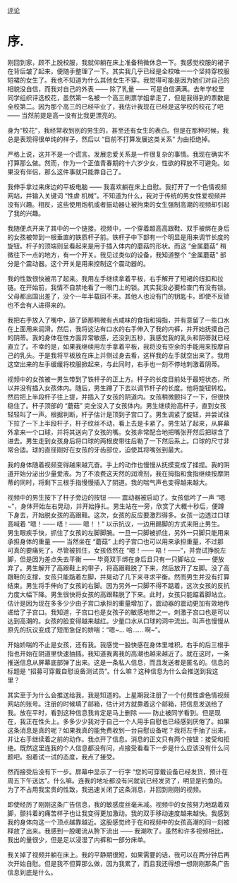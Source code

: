 [评论](https://github.com/SCLeoX/Wearable-Technology/issues/7)

# 序.
刚回到家，顾不上脱校服，我就仰躺在床上准备稍微休息一下。我感觉校服的裙子在背后皱了起来，便随手整理了一下。其实我几乎已经是全校唯一一个坚持穿校服短裙的女生了。我也不知道为什么其他女生不穿。我觉得可能是因为她们对自己的相貌没自信，而我对自己的外表 —— 除了乳量 —— 可是自信满满。去年学校里同学组织评选校花，虽然第一名被一个高三刷票学姐拿走了，但是我得到的票数是全校第二。因为那个高三的已经毕业了，我估计我现在已经是这学校的校花了吧 —— 当然前提是高一没有比我更漂亮的。

身为“校花”，我经常收到别的男生的，甚至还有女生的表白。但是在那种时候，我总是表现得很单纯的样子，然后以 “目前不打算发展这类关系” 为由拒绝掉。

严格上说，这并不是一个谎言。发展恋爱关系是一件很复杂的事情。我现在确实不打算那么做。然而，作为一个正值青春期的十六岁少女，性欲的释放不可避免。如果没有伴侣，那么这件事就只能靠自己了。

我伸手拿过来床边的平板电脑 —— 我喜欢躺在床上自慰。我打开了一个色情视频网站，并输入关键词 “性虐 机械”。不知道为什么，我对于传统的男女性爱视频并没有兴趣。相反，这些使用炮机或者振动器让被拘束的女生强制高潮的视频却引起了我的兴趣。

我随便点开来了其中的一个链接。视频中，一个穿着超高高跟鞋、双手被绑在身后的女孩被带到一根垂直的铁质杆子前。铁杆子中下部有一个明显是用来调节长度的旋钮。杆子的顶端则呈看起来是用于插入体内的蘑菇的形状。而这 “金属蘑菇” 稍微往下一点的地方，有一个开关。我见过类似的设备，我知道整个 “金属蘑菇” 部分是个震动器。这个开关是用来控制这个震动器的。

我的性致很快被吊了起来。我用左手继续拿着平板，右手解开了短裙的纽扣和拉链。在开始前，我情不自禁地看了一眼门上的锁。其实我没必要检查门有没有锁。父母都出国出差了，没个一年半载回不来。其他人也没有门的钥匙卡。即使不反锁也不会有人进得来的。

我把右手放入了嘴中，舔了舔那稍微有点咸味的食指和拇指，并有意留了一些口水在上面用来润滑。然后，我将这沾有口水的右手伸入了我的内裤，并开始抚摸自己的阴蒂。我的身体在性方面异常敏感，还没到五秒，我感觉我的乳头和阴蒂就已经直立了。不幸的是，如果我继续用左手拿着平板，我将没有空余的手能用来按摩自己的乳头。于是我将平板放在床上并侧过身去看，这样我的左手就空出来了。我用这空出来的左手缓缓将校服掀起来，与此同时，右手也一刻不停地刺激着阴蒂。

视频中的女孩被一男生带到了铁杆子的正上方。杆子的长度目前处于最短状态，所以并没有插入女孩体内。随后，男生蹲了下去以调节杆子的长度。他将旋钮转松，然后把上半段杆子往上提，并插入了女孩的阴道内。女孩稍微颤抖了一下，但很快稳住了。杆子顶部的 “蘑菇” 完全没入了女孩体内。男生继续抬高杆子，直到女孩轻轻叫了一声。根据判断，杆子估计是顶到子宫口了。男生调紧了旋钮，并尝试往下拉了一下上半段杆子，杆子纹丝不动，看上去是卡紧了。男生站了起来，从屏幕外拿来一个口球，并将其送向了女孩的嘴。女孩非常配合地把嘴张开然后把球含了进去。男生走到女孩身后将口球的两根皮带往后勒了一下然后系上。口球的尺寸非常合适。球的直径刚好在女孩的牙齿部位，迫使其将嘴张到最大。

我的身体随着视频变得越来越亢奋。手上的动作也慢慢从抚摸变成了揉捏。我的阴道开始分泌出少量爱液。为了不浪费这天然的润滑剂，我在拇指和食指继续按摩阴蒂的同时，将剩下三根手指慢慢插入了阴道。我的喘气声也变得越来越大。

视频中的男生按下了杆子旁边的按钮 —— 震动器被启动了。女孩低吟了一声 “嗯~”，身体开始左右晃动，并开始挣扎。男生站在一旁，欣赏了大概十秒后，便蹲下身去，开始脱女孩的高跟鞋。这次，女孩的反应要激烈得多。女孩一边透过口球高喊着 “嗯！—— 唔！—— 嗯！！” 以示抗议，一边用踢脚的方式来阻止男生。男生眼疾手快，抓住了女孩的左脚脚腕。一旦一只脚被抓住，另外一只脚只能用来承担身体的重量 —— 当然坐在 “蘑菇” 上的子宫口也可以用来承担重量，不过那可真的要痛死了。尽管被抓住，女孩依然在 “嗯！—— 唔！——”，并尝试挣脱左脚，但是因为差点失去平衡 —— 毕竟双手绑在身后且只有一只脚站立 —— 便放弃了。男生解开了高跟鞋上的带子，将高跟鞋脱了下来，然后放开了左脚。没了高跟鞋的支撑，女孩只能踮着左脚，并晃动了几下来寻求平衡。然而男生并没有打算结束。男生将手伸向了女孩的右脚。因为另外一只脚不得不踮着，这次女孩的反抗力度大幅下降。男生很快将女孩的高跟鞋脱了下来。此时，女孩只能踮着脚站立。估计是因为现在多多少少由子宫口承担的重量增加了，震动器的震动更加有效地传递给了子宫口。我知道，子宫口也是女孩子的敏感地带之一。刺激子宫口也是可以达到高潮的。女孩的脸变得越来越红。少量口水从口球的洞中流出。叫声也慢慢从原先的抗议变成了短而急促的娇喘：“嗯~... 哈...... 啊~”。

开始娇喘的不止是女孩，还有我。我感觉一股快感在身体里堆积。右手的后三根手指也开始在阴道里快速抽插。我知道我离我的高潮也越来越近了。就在这时，一条推送信息从屏幕底部弹了出来。这是一条私人信息，而且发送者是匿名的。信息的标题是 “招募可穿戴自慰设备测试员”。什么嘛？这种信息为什么会推送到我这里？

其实至于为什么会推送给我，我是知道的。上星期我注册了一个付费性虐色情视频网站的账号。注册的时候填了邮箱，估计对方就靠着这个邮箱，把信息发送给了我。放在平时，看到这种信息我肯定是马上删除 —— 防止被同学看到。但是现在，我正在性头上。多多少少我对于自己一个人用手自慰也已经感到厌倦了。如果这条消息是真的呢？如果我真的能免费收到一台自慰设备呢？我将左手抽了出来，并让右手继续着之前的动作。我点开了信息。消息的正文只有两个按钮：接受和拒绝。既然这里连我的个人信息都没有问，点接受看看下一步是什么应该没有什么问题吧。抱着试一试的态度，我点了接受。

然而接受后没有下一步。屏幕中显示了一行字 “您的可穿戴设备已经发货，预计在周五下午送达”。什么嘛。连我的地址都没有问就说已经发货了，明显是钓鱼的。为了不占用我宝贵的性致，我迅速关闭了这条消息，并回到刚刚的视频。

即使经历了刚刚这条广告信息，我的敏感度丝毫未减。视频中的女孩努力地踮着双脚，颤抖着的痛苦样子也让我变得更加激动。我的双手移动速度越来越快。我感到我的身体向这一个顶点越靠越近。这股感觉终于在和视频中的女孩高潮的同一刻被释放了出来。我感到一股暖流从胯下流出 —— 我潮吹了。虽然和许多视频相比，我出的量很少，但是足以浸湿了内裤和一部分床单。

我关掉了视频并躺在床上。我的平静期很短，如果需要的话，我可以在两分钟后再次开始自慰。但是我不但算那么做，因为我累了，而且我还得想一想刚刚那条广告信息到底是什么。